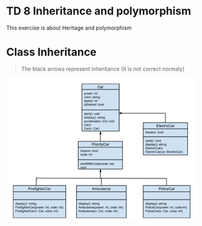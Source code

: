 # TD 8 Inheritance and polymorphism
This exercise is about Heritage and polymorphism

# Class Inheritance
> The black arrows represent Inheritance (It is not correct normaly)

![Image of Inheritance structure](https://github.com/ZeJackOfSpades/TD8_InheritancePolymorphism/blob/master/OtherFiles/ClassStructure.png)

